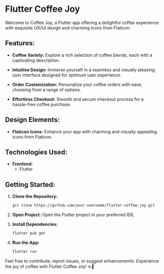 # Flutter Coffee Joy

Welcome to Coffee Joy, a Flutter app offering a delightful coffee experience with exquisite UX/UI design and charming icons from Flaticon.

## Features:

- **Coffee Variety:**
  Explore a rich selection of coffee blends, each with a captivating description.

- **Intuitive Design:**
  Immerse yourself in a seamless and visually pleasing user interface designed for optimum user experience.

- **Order Customization:**
  Personalize your coffee orders with ease, choosing from a range of options.

- **Effortless Checkout:**
  Smooth and secure checkout process for a hassle-free coffee purchase.

## Design Elements:

- **Flaticon Icons:**
  Enhance your app with charming and visually appealing icons from Flaticon.

## Technologies Used:

- **Frontend:**
  - Flutter

## Getting Started:

1. **Clone the Repository:**
   ```bash
   git clone https://github.com/your-username/flutter-coffee-joy.git
   ```

2. **Open Project:**
   Open the Flutter project in your preferred IDE.

3. **Install Dependencies:**
   ```bash
   flutter pub get
   ```

4. **Run the App:**
   ```bash
   flutter run
   ```

Feel free to contribute, report issues, or suggest enhancements. Experience the joy of coffee with Flutter Coffee Joy! ☕📱
